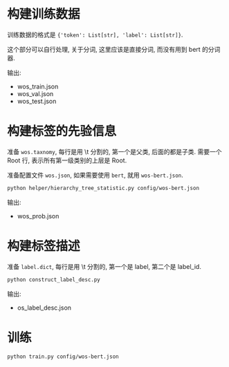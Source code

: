 # 构建训练数据

训练数据的格式是 `{'token': List[str], 'label': List[str]}`.

这个部分可以自行处理, 关于分词, 这里应该是直接分词, 而没有用到 bert 的分词器.

输出:

- wos_train.json
- wos_val.json
- wos_test.json

# 构建标签的先验信息

准备 `wos.taxnomy`, 每行是用 \t 分割的, 第一个是父类, 后面的都是子类. 需要一个 Root 行, 表示所有第一级类别的上层是 Root.

准备配置文件 `wos.json`, 如果需要使用 `bert`, 就用 `wos-bert.json`.

```bash
python helper/hierarchy_tree_statistic.py config/wos-bert.json
```

输出:

- wos_prob.json

# 构建标签描述

准备 `label.dict`, 每行是用 \t 分割的, 第一个是 label, 第二个是 label_id.

```bash
python construct_label_desc.py
```

输出:

- os_label_desc.json

# 训练

```bash
python train.py config/wos-bert.json
```
